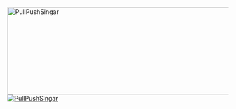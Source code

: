 


</a>
<a href="https://github.com/PullPushSingar">
<img width=750 height=200 align="center" alt="PullPushSingar" src="https://github-readme-stats.vercel.app/api?username=PullPushSingar&theme=tokyonight&show_icons=true&bg_color=0D1117&hide_border=false&count_private=false" />
</a><br/>
<a href="https://github.com/PullPushSingar">
<img align="center" alt="PullPushSingar" src="https://github-readme-stats-sigma-five.vercel.app/api/top-langs/?username=PullPushSingar&theme=tokyonight&layout=compact&bg_color=0D1117&hide_border=false&count_private=false" />
</a>

